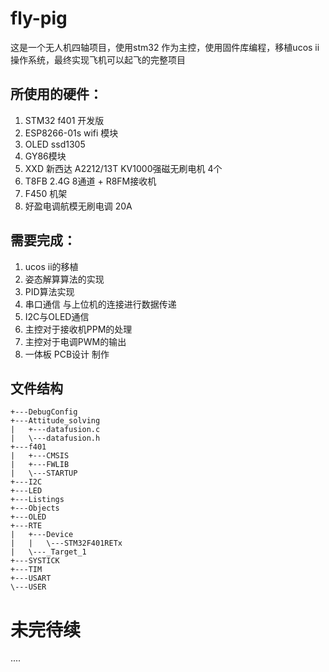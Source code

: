 # fly-pig

这是一个无人机四轴项目，使用stm32 作为主控，使用固件库编程，移植ucos ii 操作系统，最终实现飞机可以起飞的完整项目

## 所使用的硬件：

1. STM32 f401 开发版
2. ESP8266-01s  wifi 模块
3. OLED ssd1305 
4. GY86模块
5. XXD 新西达 A2212/13T KV1000强磁无刷电机 4个
6. T8FB 2.4G 8通道  + R8FM接收机
7. F450 机架 
8. 好盈电调航模无刷电调 20A

## 需要完成：

1. ucos ii的移植
2. 姿态解算算法的实现
3. PID算法实现
4. 串口通信 与上位机的连接进行数据传递
5. I2C与OLED通信
6. 主控对于接收机PPM的处理
7. 主控对于电调PWM的输出
8. 一体板 PCB设计 制作

## 文件结构

```
+---DebugConfig
+---Attitude_solving
|   +---datafusion.c
|   \---datafusion.h
+---f401
|   +---CMSIS
|   +---FWLIB
|   \---STARTUP
+---I2C
+---LED
+---Listings
+---Objects
+---OLED
+---RTE
|   +---Device
|   |   \---STM32F401RETx
|   \---_Target_1
+---SYSTICK
+---TIM
+---USART
\---USER
```

# 未完待续

....

